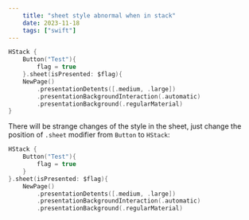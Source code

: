 ```yaml
---
    title: "sheet style abnormal when in stack"
    date: 2023-11-18
    tags: ["swift"]
---
```


```swift
HStack {
    Button("Test"){
        flag = true
    }.sheet(isPresented: $flag){
    NewPage()
        .presentationDetents([.medium, .large])
        .presentationBackgroundInteraction(.automatic)
        .presentationBackground(.regularMaterial)
}
```

There will be strange changes of the style in the sheet, just change the position of `.sheet` modifier from `Button` to `HStack`:  
```swift
HStack {
    Button("Test"){
        flag = true
    }
}.sheet(isPresented: $flag){
    NewPage()
        .presentationDetents([.medium, .large])
        .presentationBackgroundInteraction(.automatic)
        .presentationBackground(.regularMaterial)
```